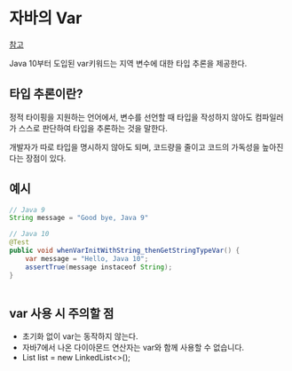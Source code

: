 # 자바의 Var
[참고](https://kjhoon0330.tistory.com/entry/Java-var-%ED%82%A4%EC%9B%8C%EB%93%9C%EC%97%90-%EB%8C%80%ED%95%98%EC%97%AC)

Java 10부터 도입된 var키워드는 지역 변수에 대한 타입 추론을 제공한다.

## 타입 추론이란?
정적 타이핑을 지원하는 언어에서, 변수를 선언할 때 타입을 작성하지 않아도 컴파일러가 스스로 판단하여 타입을 추론하는 것을 말한다.

개발자가 따로 타입을 명시하지 않아도 되며, 코드량을 줄이고 코드의 가독성을 높아진다는 장점이 있다.

## 예시

```java
// Java 9
String message = "Good bye, Java 9"

// Java 10
@Test
public void whenVarInitWithString_thenGetStringTypeVar() {
	var message = "Hello, Java 10";
	assertTrue(message instaceof String);
}
 
```


## var 사용 시 주의할 점

+ 초기화 없이 var는 동작하지 않는다.
+ 자바7에서 나온 다이아몬드 연산자는 var와 함께 사용할 수 없습니다.
+ List<Integer> list = new LinkedList<>();
